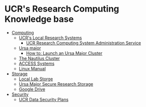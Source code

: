 # UCR's Research Computing Knowledge base #

* [Computing]()
    * [UCR's Local Research Systems](UCRs_Local_Research_Systems)
        * [UCR Research Computing System Administration Service]()
    * [Ursa major](Ursa_Major)
        * [How to: Launch an Ursa Major Cluster](Ursa_Major/How_To_Launch_a_Ursa_Major_Cluster.md)
    * [The Nautilus Cluster](The_Nautilus_Cluster)
    * [ACCESS Systems](ACCESS_Systems)
    * [Linux Manual](Linux_Manual)
* [Storage]()
    * [Local Lab Storge](Local_Lab_Storge)
    * [Ursa Major Secure Research Storage](Ursa_Major_Secure_Research_Storage)
    * [Google Drive](Google_Drive)
* [Security]()
    * [UCR Data Security Plans](UCR_Data_Security_Plans)